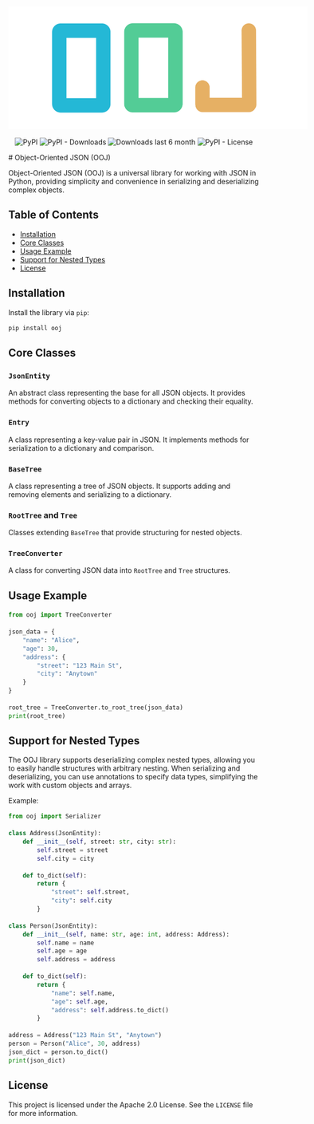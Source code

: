 <div align="center">
    <picture>
        <source media="(prefers-color-scheme: dark)" srcset="./docs/project-logo/OOJ.png">
        <img src="./docs/project-logo/OOJ.png" style="max-width: 600px; height: auto;">
    </picture>

![PyPI](https://img.shields.io/pypi/v/ooj)
![PyPI - Downloads](https://img.shields.io/pypi/dm/ooj?color=green&label=downloads)
![Downloads last 6 month](https://static.pepy.tech/personalized-badge/ooj?period=total&units=international_system&left_color=grey&right_color=green&left_text=downloads%20last%206%20month)
![PyPI - License](https://img.shields.io/badge/license-Apache2.0-blue)
</div>
# Object-Oriented JSON (OOJ)

Object-Oriented JSON (OOJ) is a universal library for working with JSON in Python, providing simplicity and convenience in serializing and deserializing complex objects.

## Table of Contents

- [Installation](#installation)
- [Core Classes](#core-classes)
- [Usage Example](#usage-example)
- [Support for Nested Types](#support-for-nested-types)
- [License](#license)

## Installation

Install the library via `pip`:

```bash
pip install ooj
```

## Core Classes

### `JsonEntity`

An abstract class representing the base for all JSON objects. It provides methods for converting objects to a dictionary and checking their equality.

### `Entry`

A class representing a key-value pair in JSON. It implements methods for serialization to a dictionary and comparison.

### `BaseTree`

A class representing a tree of JSON objects. It supports adding and removing elements and serializing to a dictionary.

### `RootTree` and `Tree`

Classes extending `BaseTree` that provide structuring for nested objects.

### `TreeConverter`

A class for converting JSON data into `RootTree` and `Tree` structures.

## Usage Example

```python
from ooj import TreeConverter

json_data = {
    "name": "Alice",
    "age": 30,
    "address": {
        "street": "123 Main St",
        "city": "Anytown"
    }
}

root_tree = TreeConverter.to_root_tree(json_data)
print(root_tree)
```

## Support for Nested Types

The OOJ library supports deserializing complex nested types, allowing you to easily handle structures with arbitrary nesting. When serializing and deserializing, you can use annotations to specify data types, simplifying the work with custom objects and arrays.

Example:

```python
from ooj import Serializer

class Address(JsonEntity):
    def __init__(self, street: str, city: str):
        self.street = street
        self.city = city

    def to_dict(self):
        return {
            "street": self.street,
            "city": self.city
        }

class Person(JsonEntity):
    def __init__(self, name: str, age: int, address: Address):
        self.name = name
        self.age = age
        self.address = address

    def to_dict(self):
        return {
            "name": self.name,
            "age": self.age,
            "address": self.address.to_dict()
        }

address = Address("123 Main St", "Anytown")
person = Person("Alice", 30, address)
json_dict = person.to_dict()
print(json_dict)
```

## License

This project is licensed under the Apache 2.0 License. See the `LICENSE` file for more information.